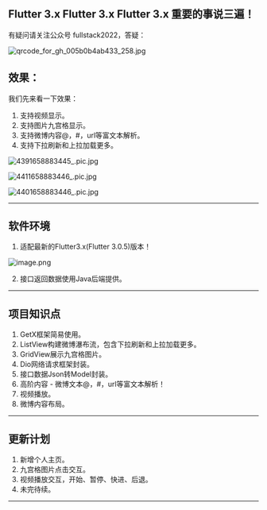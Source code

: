 ## Flutter 3.x Flutter 3.x Flutter 3.x 重要的事说三遍！

有疑问请关注公众号 fullstack2022，答疑：

![qrcode_for_gh_005b0b4ab433_258.jpg](https://p9-juejin.byteimg.com/tos-cn-i-k3u1fbpfcp/b0a27cb86c044b96a85b12622aebe765~tplv-k3u1fbpfcp-watermark.image?)


## 效果：
我们先来看一下效果：<br>
1. 支持视频显示。
2. 支持图片九宫格显示。
3. 支持微博内容@，#，url等富文本解析。
4. 支持下拉刷新和上拉加载更多。

![4391658883445_.pic.jpg](https://p9-juejin.byteimg.com/tos-cn-i-k3u1fbpfcp/a32fca723c984e3e8db83baa6be31906~tplv-k3u1fbpfcp-watermark.image?)

![4411658883446_.pic.jpg](https://p6-juejin.byteimg.com/tos-cn-i-k3u1fbpfcp/c30ef8b3ef8343299282dc945a1c0afc~tplv-k3u1fbpfcp-watermark.image?)


![4401658883446_.pic.jpg](https://p9-juejin.byteimg.com/tos-cn-i-k3u1fbpfcp/7830e584220f4d398a8a4641b22b64c7~tplv-k3u1fbpfcp-watermark.image?)
****
## 软件环境
1. 适配最新的Flutter3.x(Flutter 3.0.5)版本！

![image.png](https://p9-juejin.byteimg.com/tos-cn-i-k3u1fbpfcp/27821163fe784e729026a2508d60d544~tplv-k3u1fbpfcp-watermark.image?)


2. 接口返回数据使用Java后端提供。

****
## 项目知识点
1. GetX框架简易使用。
2. ListView构建微博瀑布流，包含下拉刷新和上拉加载更多。
3. GridView展示九宫格图片。
4. Dio网络请求框架封装。
5. 接口数据Json转Model封装。
6. 高阶内容 - 微博文本@，#，url等富文本解析！
7. 视频播放。
8. 微博内容布局。

****
## 更新计划
1. 新增个人主页。
2. 九宫格图片点击交互。
3. 视频播放交互，开始、暂停、快进、后退。
4. 未完待续。

****
